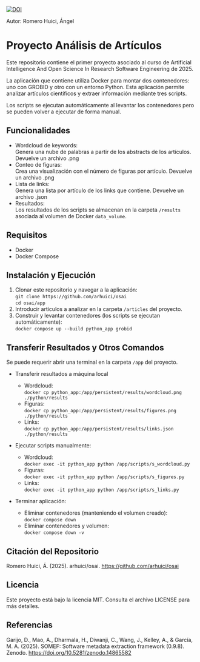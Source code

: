 [![DOI](https://zenodo.org/badge/DOI/10.5281/zenodo.14976592.svg)](https://doi.org/10.5281/zenodo.14976592)

Autor: Romero Huici, Ángel
# Proyecto Análisis de Artículos
Este repositorio contiene el primer proyecto asociado al curso de Artificial Intelligence And Open Science In Research Software Engineering de 2025.

La aplicación que contiene utiliza Docker para montar dos contenedores: uno con GROBID y otro con un entorno Python. Esta aplicación permite analizar artículos científicos y extraer información mediante tres scripts.

Los scripts se ejecutan automáticamente al levantar los contenedores pero se pueden volver a ejecutar de forma manual.

## Funcionalidades
- Wordcloud de keywords:  
Genera una nube de palabras a partir de los abstracts de los artículos. Devuelve un archivo .png
- Conteo de figuras:  
Crea una visualización con el número de figuras por artículo. Devuelve un archivo .png
- Lista de links:  
 Genera una lista por artículo de los links que contiene. Devuelve un archivo .json
- Resultados:  
 Los resultados de los scripts se almacenan en la carpeta `/results` asociada al volumen de Docker `data_volume`.

## Requisitos
- Docker
- Docker Compose

## Instalación y Ejecución
1. Clonar este repositorio y navegar a la aplicación:  
``` git clone https://github.com/arhuici/osai ```  
``` cd osai/app ```  
2. Introducir artículos a analizar en la carpeta `/articles` del proyecto.
3. Construir y levantar contenedores (los scripts se ejecutan automáticamente):  
```docker compose up --build python_app grobid```


## Transferir Resultados y Otros Comandos
Se puede requerir abrir una terminal en la carpeta `/app` del proyecto.
- Transferir resultados a máquina local
    - Wordcloud:  
```docker cp python_app:/app/persistent/results/wordcloud.png ./python/results```
    - Figuras:  
```docker cp python_app:/app/persistent/results/figures.png ./python/results```
    - Links:  
```docker cp python_app:/app/persistent/results/links.json ./python/results```

- Ejecutar scripts manualmente:
    - Wordcloud:  
```docker exec -it python_app python /app/scripts/s_wordcloud.py```
    - Figuras:  
```docker exec -it python_app python /app/scripts/s_figures.py```
    - Links:  
```docker exec -it python_app python /app/scripts/s_links.py```
- Terminar aplicación:  
    - Eliminar contenedores (manteniendo el volumen creado):  
```docker compose down```
    - Eliminar contenedores y volumen:  
```docker compose down -v```


## Citación del Repositorio
Romero Huici, Á. (2025). arhuici/osai. https://github.com/arhuici/osai

## Licencia
Este proyecto está bajo la licencia MIT. Consulta el archivo LICENSE para más detalles.

## Referencias
Garijo, D., Mao, A., Dharmala, H., Diwanji, C., Wang, J., Kelley, A., & García, M. A. (2025). SOMEF: Software metadata extraction framework (0.9.8). Zenodo. https://doi.org/10.5281/zenodo.14865582